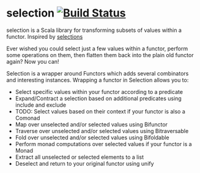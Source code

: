 # selection [![Build Status](https://travis-ci.com/ChristopherDavenport/selection.svg?branch=master)](https://travis-ci.com/ChristopherDavenport/selection)

selection is a Scala library for transforming subsets of values within a functor. Inspired by [selections](https://github.com/ChrisPenner/selections)

Ever wished you could select just a few values within a functor, perform some operations on them, then flatten them back into the plain old functor again? Now you can!

Selection is a wrapper around Functors which adds several combinators and interesting instances. Wrapping a functor in Selection allows you to:

- Select specific values within your functor according to a predicate
- Expand/Contract a selection based on additional predicates using include and exclude
- TODO: Select values based on their context if your functor is also a Comonad
- Map over unselected and/or selected values using Bifunctor
- Traverse over unselected and/or selected values using Bitraversable
- Fold over unselected and/or selected values using Bifoldable
- Perform monad computations over selected values if your functor is a Monad
- Extract all unselected or selected elements to a list
- Deselect and return to your original functor using unify
